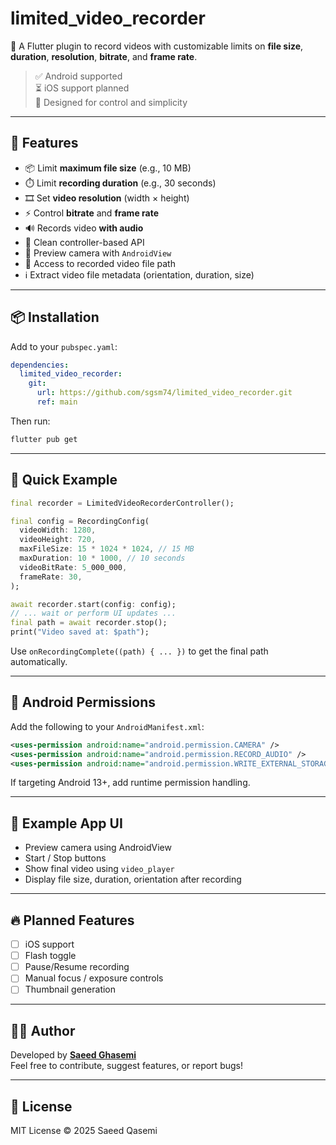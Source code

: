 # limited_video_recorder

🎥 A Flutter plugin to record videos with customizable limits on **file size**, **duration**, **resolution**, **bitrate**, and **frame rate**.

> ✅ Android supported  
> ⏳ iOS support planned  
> 🔧 Designed for control and simplicity

---

## 🚀 Features

- 📦 Limit **maximum file size** (e.g., 10 MB)
- ⏱️ Limit **recording duration** (e.g., 30 seconds)
- 🎞️ Set **video resolution** (width × height)
- ⚡ Control **bitrate** and **frame rate**
- 🔊 Records video **with audio**
- 🔄 Clean controller-based API
- 📱 Preview camera with `AndroidView`
- 📂 Access to recorded video file path
- ℹ️ Extract video file metadata (orientation, duration, size)

---

## 📦 Installation

Add to your `pubspec.yaml`:

```yaml
dependencies:
  limited_video_recorder:
    git:
      url: https://github.com/sgsm74/limited_video_recorder.git
      ref: main
```

Then run:

```bash
flutter pub get
```

---

## 🧪 Quick Example

```dart
final recorder = LimitedVideoRecorderController();

final config = RecordingConfig(
  videoWidth: 1280,
  videoHeight: 720,
  maxFileSize: 15 * 1024 * 1024, // 15 MB
  maxDuration: 10 * 1000, // 10 seconds
  videoBitRate: 5_000_000,
  frameRate: 30,
);

await recorder.start(config: config);
// ... wait or perform UI updates ...
final path = await recorder.stop();
print("Video saved at: $path");
```

Use `onRecordingComplete((path) { ... })` to get the final path automatically.

---

## 📱 Android Permissions

Add the following to your `AndroidManifest.xml`:

```xml
<uses-permission android:name="android.permission.CAMERA" />
<uses-permission android:name="android.permission.RECORD_AUDIO" />
<uses-permission android:name="android.permission.WRITE_EXTERNAL_STORAGE" />
```

If targeting Android 13+, add runtime permission handling.

---

## 🧩 Example App UI

- Preview camera using AndroidView
- Start / Stop buttons
- Show final video using `video_player`
- Display file size, duration, orientation after recording

---

## 🔥 Planned Features

- [ ] iOS support  
- [ ] Flash toggle  
- [ ] Pause/Resume recording  
- [ ] Manual focus / exposure controls  
- [ ] Thumbnail generation

---

## 🧑‍💻 Author

Developed by **[Saeed Ghasemi](https://saeedqasemi.ir)**  
Feel free to contribute, suggest features, or report bugs!

---

## 📄 License

MIT License © 2025 Saeed Qasemi
